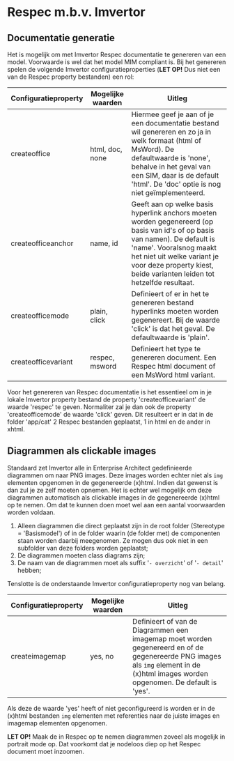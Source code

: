 # Respec m.b.v. Imvertor

## Documentatie generatie

Het is mogelijk om met Imvertor Respec documentatie te genereren van een model. Voorwaarde is wel dat het model MIM compliant is. Bij het genereren spelen de volgende Imvertor configuratieproperties (<b>LET OP!</b> Dus niet een van de Respec property bestanden) een rol:

| Configuratieproperty | Mogelijke waarden | Uitleg |
| --- | --- | -- |
| createoffice | html, doc, none | Hiermee geef je aan of je een documentatie bestand wil genereren en zo ja in welk formaat (html of MsWord). De defaultwaarde is 'none', behalve in het geval van een SIM, daar is de default 'html'. De 'doc' optie is nog niet geïmplementeerd. |
| createofficeanchor | name, id | Geeft aan op welke basis hyperlink anchors moeten worden gegenereerd (op basis van id's of op basis van namen). De default is 'name'. Vooralsnog maakt het  niet uit welke variant je voor deze property kiest, beide varianten leiden tot hetzelfde resultaat. |
| createofficemode | plain, click | Definieert of er in het te genereren bestand hyperlinks moeten worden gegenereert. Bij de waarde 'click' is dat het geval. De defaultwaarde is 'plain'. |
| createofficevariant | respec, msword | Definieert het type te genereren document. Een Respec html document of een MsWord html variant. |

Voor het genereren van Respec documentatie is het essentieel om in je lokale Imvertor property bestand de property 'createofficevariant' de waarde 'respec' te geven. Normaliter zal je dan ook de property 'createofficemode' de waarde 'click' geven.
Dit resulteert er in dat in de folder 'app/cat' 2 Respec bestanden geplaatst, 1 in html en de ander in xhtml.

## Diagrammen als clickable images

Standaard zet Imvertor alle in Enterprise Architect gedefinieerde diagrammen om naar PNG images. Deze images worden echter niet als `img` elementen opgenomen in de gegenereerde (x)html. Indien dat gewenst is dan zul je ze zelf moeten opnemen. Het is echter wel mogelijk om deze diagrammen automatisch als clickable images in de gegenereerde (x)html op te nemen. Om dat te kunnen doen moet wel aan een aantal voorwaarden worden voldaan.

1. Alleen diagrammen die direct geplaatst zijn in de root folder (Stereotype = 'Basismodel') of in de folder waarin (de folder met) de componenten staan worden daarbij meegenomen. Ze mogen dus ook niet in een subfolder van deze folders worden geplaatst;
2. De diagrammen moeten class diagrams zijn;
3. De naam van de diagrammen moet als suffix '`- overzicht`' of '`- detail`' hebben;

Tenslotte is de onderstaande Imvertor configuratieproperty nog van belang.

| Configuratieproperty | Mogelijke waarden | Uitleg |
| --- | --- | -- |
| createimagemap | yes, no | Definieert of van de Diagrammen een imagemap moet worden gegenereerd en of de gegenereerde PNG images als `img` element in de (x)html images worden opgenomen. De default is 'yes'.|

Als deze de waarde 'yes' heeft of niet geconfigureerd is worden er in de (x)html bestanden `img` elementen met referenties naar de juiste images en imagemap elementen opgenomen.

**LET OP!** Maak de in Respec op te nemen diagrammen zoveel als mogelijk in portrait mode op. Dat voorkomt dat je nodeloos diep op het Respec document moet inzoomen.
